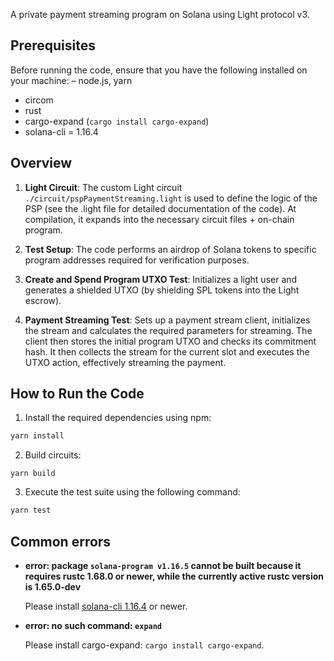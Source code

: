A private payment streaming program on Solana using Light protocol v3.

## Prerequisites

Before running the code, ensure that you have the following installed on your machine:
– node.js, yarn
- circom
- rust
- cargo-expand (```cargo install cargo-expand```)
- solana-cli = 1.16.4

## Overview


1. **Light Circuit**: The custom Light circuit `./circuit/pspPaymentStreaming.light` is used to define the logic of the PSP (see the .light file for detailed documentation of the code). At compilation, it expands into the necessary circuit files + on-chain program.

2. **Test Setup**: The code performs an airdrop of Solana tokens to specific program addresses required for verification purposes.

3. **Create and Spend Program UTXO Test**: Initializes a light user and generates a shielded UTXO (by shielding SPL tokens into the Light escrow).

4. **Payment Streaming Test**: Sets up a payment stream client, initializes the stream and calculates the required parameters for streaming. The client then stores the initial program UTXO and checks its commitment hash. It then collects the stream for the current slot and executes the UTXO action, effectively streaming the payment.

## How to Run the Code

1. Install the required dependencies using npm:

```bash
yarn install
```

2. Build circuits:

```
yarn build
```

3. Execute the test suite using the following command:

```bash
yarn test
```


## Common errors

- __error: package `solana-program v1.16.5` cannot be built because it requires rustc 1.68.0 or newer, while the currently active rustc version is 1.65.0-dev__

  Please install [solana-cli 1.16.4](https://docs.solana.com/cli/install-solana-cli-tools) or newer.


- __error: no such command: `expand`__

  Please install cargo-expand: `cargo install cargo-expand`.
